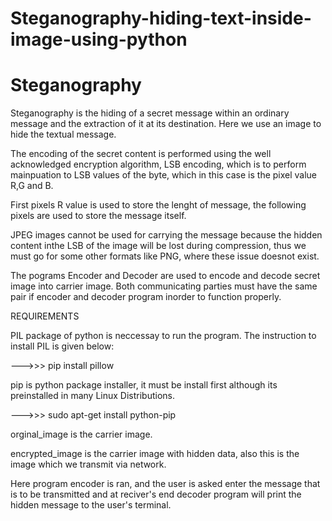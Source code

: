 # Steganography-hiding-text-inside-image-using-python
# Steganography
Steganography is the hiding of a secret message within an ordinary message and the extraction of it at its destination. Here we use an image to hide the textual message.

The encoding of the secret content is performed using the well acknowledged encryption algorithm, LSB encoding, which is to perform mainpuation to LSB values of the byte, which in this case is the pixel value R,G and B.

First pixels R value is used to store the lenght of message, the following pixels are used to store the message itself.

JPEG images cannot be used for carrying the message because the hidden content inthe LSB of the image will be lost during compression, thus we must go for some other formats like PNG, where these issue doesnot exist.

The pograms Encoder and Decoder are used to encode and decode secret image into carrier image. Both communicating parties must have the same pair if encoder and decoder program inorder to function properly.


REQUIREMENTS

PIL package of python is neccessay to run the program. The instruction to install PIL is given below:

--->>> pip install pillow

pip is python package installer, it must be install first although its preinstalled in many Linux Distributions.

--->>> sudo apt-get install python-pip


orginal_image is the carrier image.

encrypted_image is the carrier image with hidden data, also this is the image which we transmit via network.


Here program encoder is ran, and the user is asked enter the message that is to be transmitted and at reciver's end decoder program will print the hidden message to the user's terminal. 
